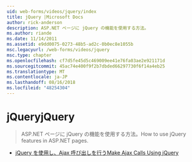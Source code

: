 ```yaml
---
uid: web-forms/videos/jquery/index
title: jQuery |Microsoft Docs
author: rick-anderson
description: ASP.NET ページに jQuery の機能を使用する方法。
ms.author: riande
ms.date: 11/14/2011
ms.assetid: e9dd0075-0273-48b5-ad2c-0b0ec8e1055b
msc.legacyurl: /web-forms/videos/jquery
msc.type: chapter
ms.openlocfilehash: cf7d5fe45d5c469009ee41e76fa03ae2e921171d
ms.sourcegitcommit: 45ac74e400f9f2b7dbded66297730f6f14a4eb25
ms.translationtype: MT
ms.contentlocale: ja-JP
ms.lasthandoff: 08/16/2018
ms.locfileid: "48254304"
---
```

<a name="jquery"></a><span data-ttu-id="7887d-103">jQuery</span><span class="sxs-lookup"><span data-stu-id="7887d-103">jQuery</span></span>
====================
> <span data-ttu-id="7887d-104">ASP.NET ページに jQuery の機能を使用する方法。</span><span class="sxs-lookup"><span data-stu-id="7887d-104">How to use jQuery features in ASP.NET pages.</span></span>


- [<span data-ttu-id="7887d-105">jQuery を使用し、Ajax 呼び出しを行う</span><span class="sxs-lookup"><span data-stu-id="7887d-105">Make Ajax Calls Using jQuery</span></span>](how-do-i-make-ajax-calls-using-jquery.md)
